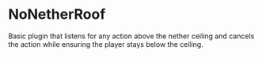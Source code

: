 # NoNetherRoof

Basic plugin that listens for any action above the nether ceiling and cancels the action while ensuring the player stays below the ceiling.
